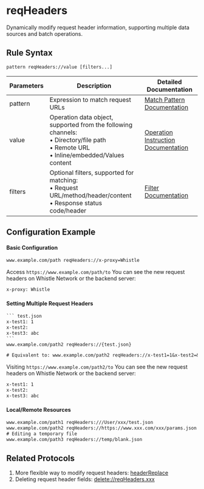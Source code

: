 # reqHeaders
Dynamically modify request header information, supporting multiple data sources and batch operations.

## Rule Syntax
``` txt
pattern reqHeaders://value [filters...]
```

| Parameters | Description | Detailed Documentation |
| ------- | ------------------------------------------------------------ | ------------------------- |
| pattern | Expression to match request URLs | [Match Pattern Documentation](./pattern) |
| value | Operation data object, supported from the following channels:<br/>• Directory/file path<br/>• Remote URL<br/>• Inline/embedded/Values content | [Operation Instruction Documentation](./operation) |
| filters | Optional filters, supported for matching:<br/>• Request URL/method/header/content<br/>• Response status code/header | [Filter Documentation](./filters) |

## Configuration Example

#### Basic Configuration
``` txt
www.example.com/path reqHeaders://x-proxy=Whistle
```
Access `https://www.example.com/path/to` You can see the new request headers on Whistle Network or the backend server:
``` txt
x-proxy: Whistle
```

#### Setting Multiple Request Headers

```` txt
``` test.json
x-test1: 1
x-test2:
x-test3: abc
```
www.example.com/path2 reqHeaders://{test.json}

# Equivalent to: www.example.com/path2 reqHeaders://x-test1=1&x-test2=&x-test3=abc
````
Visiting `https://www.example.com/path2/to` You can see the new request headers on Whistle Network or the backend server:
``` txt
x-test1: 1
x-test2:
x-test3: abc
```

#### Local/Remote Resources

```` txt
www.example.com/path1 reqHeaders:///User/xxx/test.json
www.example.com/path2 reqHeaders://https://www.xxx.com/xxx/params.json
# Editing a temporary file
www.example.com/path3 reqHeaders://temp/blank.json
````

## Related Protocols
1. More flexible way to modify request headers: [headerReplace](./headerReplace)
2. Deleting request header fields: [delete://reqHeaders.xxx](./delete)
